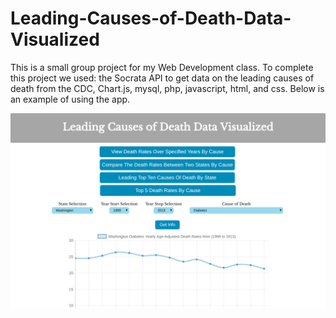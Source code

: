 # Leading-Causes-of-Death-Data-Visualized

This is a small group project for my Web Development class.  To complete this project we used: the Socrata API 
to get data on the leading causes of death from the CDC, Chart.js, mysql, php, javascript, html, and css.  Below is an 
example of using the app.


![alt text](https://github.com/T-travis/Leading-Causes-of-Death-Data-Visualized/blob/master/example.png)
